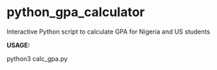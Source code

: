 # python_gpa_calculator
Interactive Python script to calculate GPA for Nigeria and US students 


**USAGE:**

python3 calc_gpa.py
